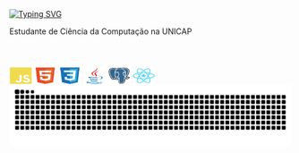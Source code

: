 <div>
  <a href="https://git.io/typing-svg">
    <img src="https://readme-typing-svg.demolab.com?font=Fira+Code&weight=500&size=22&pause=100&color=8C67DB&center=false&vCenter=true&random=false&width=524&lines=Olá, eu sou a Vitória+%F0%9F%91%8B" alt="Typing SVG">
  </a>
</div>

<p>
    Estudante de Ciência da Computação na UNICAP
</p>

#

<div style="display: inline_block"><br>
  <img align="center" alt="vitoria-Js" height="30" width="40" src="https://raw.githubusercontent.com/devicons/devicon/master/icons/javascript/javascript-plain.svg">
  <img align="center" alt="vitoria-HTML" height="30" width="40" src="https://raw.githubusercontent.com/devicons/devicon/master/icons/html5/html5-original.svg">
  <img align="center" alt="vitoria-CSS" height="30" width="40" src="https://raw.githubusercontent.com/devicons/devicon/master/icons/css3/css3-original.svg">
  <img align="center" alt="vitoria-Java" height="30" width="40" src="https://raw.githubusercontent.com/devicons/devicon/master/icons/java/java-original.svg">
  <img align="center" alt="vitoria-PostgreSQL" height="30" width="40" src="https://raw.githubusercontent.com/devicons/devicon/master/icons/postgresql/postgresql-original.svg">
  <img align="center" alt="vitoria-React" height="30" width="40" src="https://raw.githubusercontent.com/devicons/devicon/master/icons/react/react-original.svg">
  
</div>

<picture align="center">
  <source media="(prefers-color-scheme: dark)" srcset="https://raw.githubusercontent.com/vitoria74/vitoria74/output/github-contribution-grid-snake-dark.svg">
  <source media="(prefers-color-scheme: light)" srcset="https://raw.githubusercontent.com/vitoria74/vitoria74/output/github-contribution-grid-snake-dark.svg">
  <img align="center" alt="github contribution grid snake animation" src="https://raw.githubusercontent.com/vitoria74/vitoria74/output/github-contribution-grid-snake.svg">
</picture>
    
    

